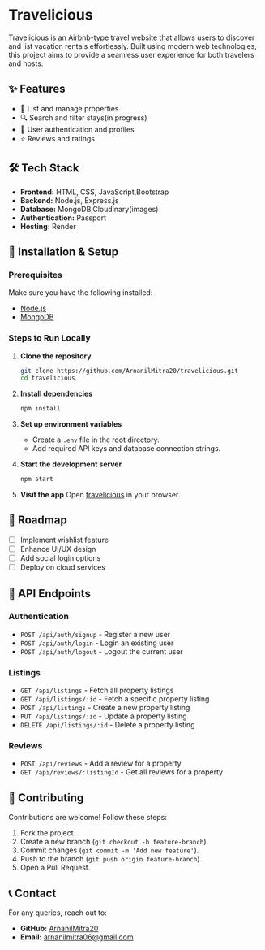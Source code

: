 # Travelicious

Travelicious is an Airbnb-type travel website that allows users to discover and list vacation rentals effortlessly. Built using modern web technologies, this project aims to provide a seamless user experience for both travelers and hosts.

## ✨ Features

- 🏡 List and manage properties
- 🔍 Search and filter stays(in progress)
- 📝 User authentication and profiles
- ⭐ Reviews and ratings

## 🛠️ Tech Stack

- **Frontend:** HTML, CSS, JavaScript,Bootstrap
- **Backend:** Node.js, Express.js
- **Database:** MongoDB,Cloudinary(images)
- **Authentication:** Passport
- **Hosting:** Render

## 🚀 Installation & Setup

### Prerequisites
Make sure you have the following installed:
- [Node.js](https://nodejs.org/)
- [MongoDB](https://www.mongodb.com/)

### Steps to Run Locally

1. **Clone the repository**
   ```sh
   git clone https://github.com/ArnanilMitra20/travelicious.git
   cd travelicious
   ```

2. **Install dependencies**
   ```sh
   npm install
   ```

3. **Set up environment variables**
   - Create a `.env` file in the root directory.
   - Add required API keys and database connection strings.

4. **Start the development server**
   ```sh
   npm start
   ```

5. **Visit the app**
   Open [travelicious](https://travelicious.onrender.com) in your browser.

## 📌 Roadmap

- [ ] Implement wishlist feature
- [ ] Enhance UI/UX design
- [ ] Add social login options
- [ ] Deploy on cloud services

## 📡 API Endpoints

### Authentication
- `POST /api/auth/signup` - Register a new user
- `POST /api/auth/login` - Login an existing user
- `POST /api/auth/logout` - Logout the current user

### Listings
- `GET /api/listings` - Fetch all property listings
- `GET /api/listings/:id` - Fetch a specific property listing
- `POST /api/listings` - Create a new property listing
- `PUT /api/listings/:id` - Update a property listing
- `DELETE /api/listings/:id` - Delete a property listing

### Reviews
- `POST /api/reviews` - Add a review for a property
- `GET /api/reviews/:listingId` - Get all reviews for a property

## 🤝 Contributing

Contributions are welcome! Follow these steps:
1. Fork the project.
2. Create a new branch (`git checkout -b feature-branch`).
3. Commit changes (`git commit -m 'Add new feature'`).
4. Push to the branch (`git push origin feature-branch`).
5. Open a Pull Request.

## 📞 Contact

For any queries, reach out to:
- **GitHub:** [ArnanilMitra20](https://github.com/ArnanilMitra20)
- **Email:** arnanilmitra06@gmail.com
